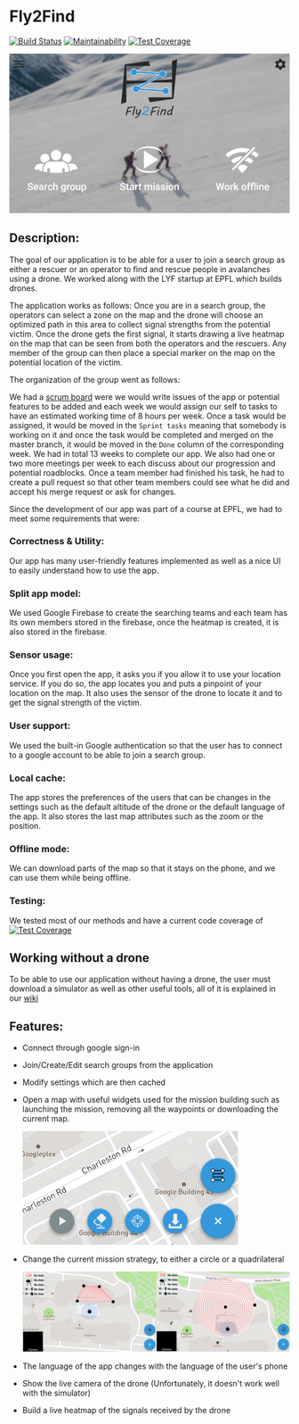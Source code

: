 # Fly2Find

[![Build Status](https://api.cirrus-ci.com/github/Ph0tonic/SDP_Projet.svg)](https://cirrus-ci.com/github/Ph0tonic/SDP_Projet)
[![Maintainability](https://api.codeclimate.com/v1/badges/198be56409634587df0f/maintainability)](https://codeclimate.com/github/Ph0tonic/SDP_Projet/maintainability)
[![Test Coverage](https://api.codeclimate.com/v1/badges/198be56409634587df0f/test_coverage)](https://codeclimate.com/github/Ph0tonic/SDP_Projet/test_coverage)

![mainMenu](images/Menu.PNG)

## Description:

The goal of our application is to be able for a user to join a search group as either a rescuer or an operator to find and rescue people in avalanches using a drone. We worked along with the LYF startup at EPFL which builds drones.

The application works as follows: Once you are in a search group, the operators can select a zone on the map and the drone will choose an optimized path in this area to collect signal strengths from the potential victim. Once the drone gets the first signal, it starts drawing a live heatmap on the map that can be seen from both the operators and the rescuers. Any member of the group can then place a special marker on the map on the potential location of the victim.


The organization of the group went as follows:

We had a [scrum board](https://github.com/Ph0tonic/SDP_Projet/projects/1) were we would write issues of the app or potential features to be added and each week we would assign our self to tasks to have an estimated working time of 8 hours per week. Once a task would be assigned, it would be moved in the `Sprint tasks` meaning that somebody is working on it and once the task would be completed and merged on the master branch, it would be moved in the `Done` column of the corresponding week. We had in total 13 weeks to complete our app. We also had one or two more meetings per week to each discuss about our progression and potential roadblocks.
Once a team member had finished his task, he had to create a pull request so that other team members could see what he did and accept his merge request or ask for changes.

Since the development of our app was part of a course at EPFL, we had to meet some requirements that were:

### Correctness & Utility:
Our app has many user-friendly features implemented as well as a nice UI to easily understand how to use the app.

### Split app model: 
We used Google Firebase to create the searching teams and each team has its own members stored in the firebase, once the heatmap is created, it is also stored in the firebase.

### Sensor usage:
Once you first open the app, it asks you if you allow it to use your location service. If you do so, the app locates you and puts a pinpoint of your location on the map. It also uses the sensor of the drone to locate it and to get the signal strength of the victim.

### User support:
We used the built-in Google authentication so that the user has to connect to a google account to be able to join a search group.

### Local cache:
The app stores the preferences of the users that can be changes in the settings such as the default altitude of the drone or the default language of the app.
It also stores the last map attributes such as the zoom or the position.

### Offline mode: 
We can download parts of the map so that it stays on the phone, and we can use them while being offline.

### Testing:
We tested most of our methods and have a current code coverage of [![Test Coverage](https://api.codeclimate.com/v1/badges/198be56409634587df0f/test_coverage)](https://codeclimate.com/github/Ph0tonic/SDP_Projet/test_coverage)

## Working without a drone
To be  able to use our application without having a drone, the user must download a simulator as well as other useful tools, all of it is explained in our [wiki](https://github.com/Ph0tonic/SDP_Projet/wiki)

## Features:
* Connect through google sign-in
* Join/Create/Edit search groups from the application
* Modify settings which are then cached
* Open a map with useful widgets used for the mission building such as launching the mission, removing all the waypoints or downloading the current map.

    ![widgets](images/MapWithWidgets.PNG)
* Change the current mission strategy, to either a circle or a quadrilateral

    ![strategies](images/Strategies.PNG)
* The language of the app changes with the language of the user's phone
* Show the live camera of the drone (Unfortunately, it doesn't work well with the simulator)
* Build a live heatmap of the signals received by the drone
  
